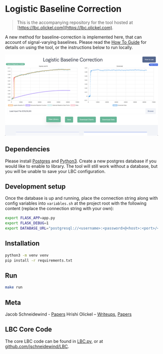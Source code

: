 # Logistic Baseline Correction
> This is the accompanying repository for the tool hosted at [https://lbc.olickel.com](https://lbc.olickel.com).

A new method for baseline-correction is implemented here, that can account of signal-varying baselines. Please read the [How To Guide](https://lbc.olickel.com/static/tutorial.pdf) for details on using the tool, or the instructions below to run locally.

![](screenshot.png)

## Dependencies

Please install [Postgres](https://www.digitalocean.com/community/tutorials/how-to-install-and-use-postgresql-on-ubuntu-18-04) and [Python3](https://www.python.org/downloads/). Create a new postgres database if you would like to enable to library. The tool will still work without a database, but you will be unable to save your LBC configuration.

## Development setup

Once the database is up and running, place the connection string along with config variables into `variables.sh` at the project root with the following content (replace the connection string with your own):

```sh
export FLASK_APP=app.py
export FLASK_DEBUG=1
export DATABASE_URL="postgresql://<username>:<password>@<host>:<port>/<db_name>"
```

## Installation

```sh
python3 -m venv venv
pip install -r requirements.txt
```

## Run

```sh
make run
```

## Meta

Jacob Schneidewind - [Papers](https://scholar.google.com/scholar?hl=en&as_sdt=0%2C5&q=jacob+schneidewind&btnG=)
Hrishi Olickel – [Writeups](https://hrishioa.github.io), [Papers](https://scholar.google.com/citations?user=CkqOqj4AAAAJ&hl=en&oi=ao)

## LBC Core Code

The core LBC code can be found in [LBC.py](LBC.py), or at [github.com/jschneidewind/LBC](https://github.com/jschneidewind/LBC).